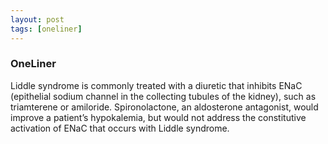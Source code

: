 ```yaml
---
layout: post
tags: [oneliner]
---
```



### OneLiner

Liddle syndrome is commonly treated with a diuretic that inhibits ENaC (epithelial sodium channel in the collecting tubules of the kidney), such as triamterene or amiloride. Spironolactone, an aldosterone antagonist, would improve a patient’s hypokalemia, but would not address the constitutive activation of ENaC that occurs with Liddle syndrome.
